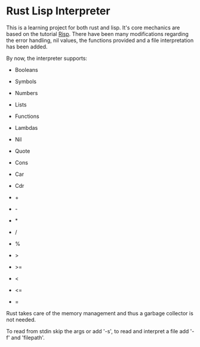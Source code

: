 # Rust Lisp Interpreter

This is a learning project for both rust and lisp.
It's core mechanics are based on the tutorial [Risp](https://dev.to/stopachka/risp-in-rust-lisp-5cle).
There have been many modifications regarding the error handling, nil values, the functions provided 
and a file interpretation has been added.

By now, the interpreter supports:

- Booleans
- Symbols
- Numbers
- Lists
- Functions
- Lambdas
- Nil
- Quote
- Cons
- Car
- Cdr
 
- \+
- \-
- \*
- \/
- %
- \>
- \>=
- <
- <=
- =

Rust takes care of the memory management and thus a garbage collector is not needed.

To read from stdin skip the args or add '-s',
to read and interpret a file add '-f' and 'filepath'.